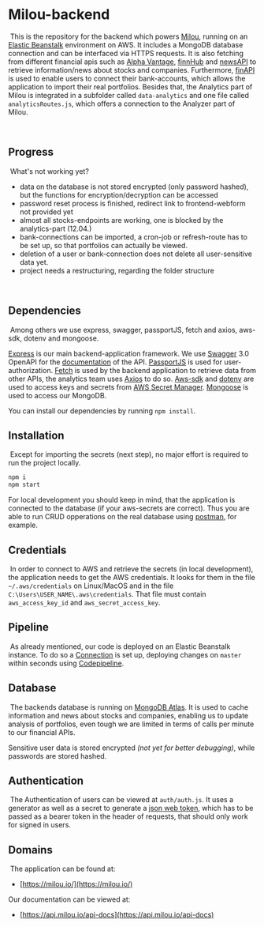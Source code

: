 # Milou-backend
​
This is the repository for the backend which powers [Milou](api.milou.io/api-docs), 
running on an [Elastic Beanstalk](https://aws.amazon.com/elasticbeanstalk/) environment on AWS. 
It includes a MongoDB database 
connection and can be interfaced via HTTPS requests. It is also fetching from different 
financial apis such as [Alpha Vantage](https://www.alphavantage.co/), [finnHub](https://finnhub.io/) and [newsAPI](https://newsapi.org/) 
to retrieve information/news about stocks and companies.
Furthermore, [finAPI](https://www.finapi.io/?gclid=Cj0KCQjw38-DBhDpARIsADJ3kjnOQGANlF8mcGFtSLsq282GzMtaaJbcH2X7xnKWLfNM-PJck63tdHwaAofPEALw_wcB) 
is used to enable users to connect their bank-accounts, which allows 
the application to import their real portfolios. Besides that, the Analytics part of Milou is integrated in a subfolder 
called `data-analytics` and one file called `analyticsRoutes.js`, which offers a connection to the Analyzer part of Milou.

​
## Progress
​
What's not working yet?
- data on the database is not stored encrypted (only password hashed), but the functions for encryption/decryption can be accessed
- password reset process is finished, redirect link to frontend-webform not provided yet
- almost all stocks-endpoints are working, one is blocked by the analytics-part (12.04.)
- bank-connections can be imported, a cron-job or refresh-route has to be set up, so that portfolios can actually be viewed.
- deletion of a user or bank-connection does not delete all user-sensitive data yet.
- project needs a restructuring, regarding the folder structure

​
## Dependencies
​
Among others we use express, swagger, passportJS, fetch and axios, aws-sdk, dotenv and mongoose.

[Express](https://expressjs.com/) is our main backend-application framework. 
We use [Swagger](https://swagger.io/) 3.0 OpenAPI for the [documentation](https://api.milou.io/api-docs/) of the API.
[PassportJS](http://www.passportjs.org/) is used for user-authorization. 
[Fetch](https://www.npmjs.com/package/node-fetch) is used by the backend application to 
retrieve data from other APIs, the analytics team uses 
[Axios](https://www.npmjs.com/package/axios) to do so.
[Aws-sdk](https://aws.amazon.com/sdk-for-javascript/) and 
[dotenv](https://www.npmjs.com/package/dotenv) are used to access keys and secrets from
[AWS Secret Manager](https://aws.amazon.com/secrets-manager/). 
[Mongoose](https://www.npmjs.com/package/mongoose) is used to access our MongoDB.

You can install our dependencies by running `npm install`.
## Installation
​
Except for importing the secrets (next step), no major effort is required to run the project locally. 

```sh
npm i
npm start
```

For local development you should keep in mind, that the application is connected to the database (if your aws-secrets are correct). 
Thus you are able to run CRUD opperations on the real database using [postman](https://www.postman.com/), for example.
​
## Credentials
​
In order to connect to AWS and retrieve the secrets (in local development), the application needs 
to get the AWS credentials. 
It looks for them in the file `~/.aws/credentials` on Linux/MacOS and in the file 
`C:\Users\USER_NAME\.aws\credentials`. 
That file must contain `aws_access_key_id` and `aws_secret_access_key`.
​
## Pipeline
​
As already mentioned, our code is deployed on an Elastic Beanstalk instance. 
To do so a [Connection](https://docs.aws.amazon.com/codepipeline/latest/userguide/connections-github.html) is set up, 
deploying changes on `master` within seconds using 
[Codepipeline](https://aws.amazon.com/codepipeline/). 
​
## Database
​
The backends database is running on [MongoDB Atlas](https://www.mongodb.com/cloud/atlas). 
It is used to cache information and news about stocks and companies, 
enabling us to update analysis of portfolios, even tough we are limited 
in terms of calls per minute to our financial APIs.

Sensitive user data is stored encrypted _(not yet for better debugging)_, while passwords are stored hashed.
​
## Authentication
​
The Authentication of users can be viewed at `auth/auth.js`. It uses a generator as well as a secret to 
generate a [json web token](https://jwt.io/), which has to be passed as a bearer token in the header of 
requests, that should only work for signed in users. 
​
## Domains
​
The application can be found at:
​
* [https://milou.io/](https://milou.io/)

Our documentation can be viewed at:
* [https://api.milou.io/api-docs](https://api.milou.io/api-docs)
